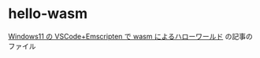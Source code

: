 # hello-wasm
[Windows11 の VSCode+Emscripten で wasm によるハローワールド](https://qiita.com/cbh34680) の記事のファイル
